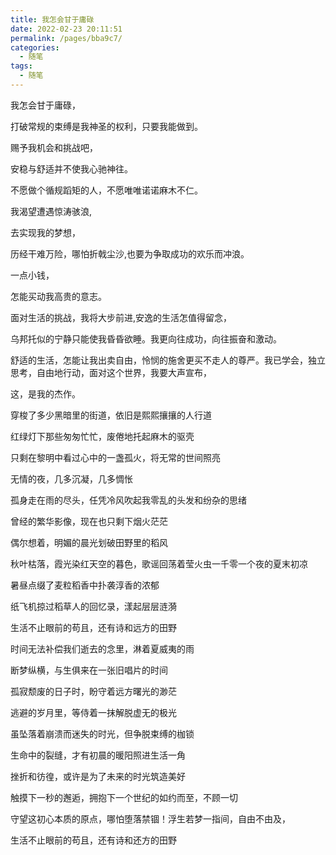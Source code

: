 ```yaml
---
title: 我怎会甘于庸碌
date: 2022-02-23 20:11:51
permalink: /pages/bba9c7/
categories:
  - 随笔
tags:
  - 随笔
---
```



我怎会甘于庸碌，

打破常规的束缚是我神圣的权利，只要我能做到。

赐予我机会和挑战吧，

安稳与舒适并不使我心驰神往。

不愿做个循规蹈矩的人，不愿唯唯诺诺麻木不仁。

我渴望遭遇惊涛骇浪,

去实现我的梦想，

历经干难万险，哪怕折戟尘沙,也要为争取成功的欢乐而冲浪。

一点小钱，

怎能买动我高贵的意志。

面对生活的挑战，我将大步前进,安逸的生活怎值得留念，

乌邦托似的宁静只能使我昏昏欲睡。我更向往成功，向往振奋和激动。

舒适的生活，怎能让我出卖自由，怜悯的施舍更买不走人的尊严。我已学会，独立思考，自由地行动，面对这个世界，我要大声宣布，

这，是我的杰作。



穿梭了多少黑暗里的街道，依旧是熙熙攘攘的人行道

红绿灯下那些匆匆忙忙，废倦地托起麻木的驱壳

只剩在黎明中看过心中的一盏孤火，将无常的世间照亮

无情的夜，几多沉凝，几多惆怅

孤身走在雨的尽头，任凭冷风吹起我零乱的头发和纷杂的思绪

曾经的繁华影像，现在也只剩下烟火茫茫

偶尔想着，明媚的晨光划破田野里的稻风

秋叶枯落，霞光染红天空的暮色，歌谣回荡着莹火虫一千零一个夜的夏末初凉

暑昼点缀了麦粒稻香中扑袭淳香的浓郁

纸飞机掠过稻草人的回忆录，漾起层层涟漪

生活不止眼前的苟且，还有诗和远方的田野

时间无法补偿我们逝去的念里，淋着夏威夷的雨

断梦纵横，与生俱来在一张旧唱片的时间

孤寂颓废的日子时，盼守着远方曙光的渺茫

逃避的岁月里，等侍着一抹解脱虚无的极光

虽坠落着崩溃而迷失的时光，但争脱束缚的枷锁

生命中的裂缝，才有初晨的暖阳照进生活一角

挫折和彷徨，或许是为了未来的时光筑造美好

触摸下一秒的邂逅，拥抱下一个世纪的如约而至，不顾一切

守望这初心本质的原点，哪怕堕落禁锢！浮生若梦一指间，自由不由及，

生活不止眼前的苟且，还有诗和还方的田野